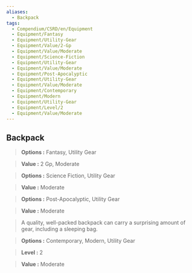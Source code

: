 ```yaml
---
aliases:
  - Backpack
tags:
  - Compendium/CSRD/en/Equipment
  - Equipment/Fantasy
  - Equipment/Utility-Gear
  - Equipment/Value/2-Gp
  - Equipment/Value/Moderate
  - Equipment/Science-Fiction
  - Equipment/Utility-Gear
  - Equipment/Value/Moderate
  - Equipment/Post-Apocalyptic
  - Equipment/Utility-Gear
  - Equipment/Value/Moderate
  - Equipment/Contemporary
  - Equipment/Modern
  - Equipment/Utility-Gear
  - Equipment/Level/2
  - Equipment/Value/Moderate
---
```

  
    
## Backpack    
    
>    
> **Options :** Fantasy, Utility Gear    
> **Value :** 2 Gp, Moderate    
    
>    
> **Options :** Science Fiction, Utility Gear    
> **Value :** Moderate    
    
>    
> **Options :** Post-Apocalyptic, Utility Gear    
> **Value :** Moderate    
    
>A quality, well-packed backpack can carry a surprising amount of gear, including a sleeping bag.    
> **Options :** Contemporary, Modern, Utility Gear    
> **Level :** 2    
> **Value :** Moderate